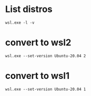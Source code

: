 # List distros
`wsl.exe -l -v`
# convert to wsl2
`wsl.exe --set-version Ubuntu-20.04 2`
# convert to wsl1
`wsl.exe --set-version Ubuntu-20.04 1`
